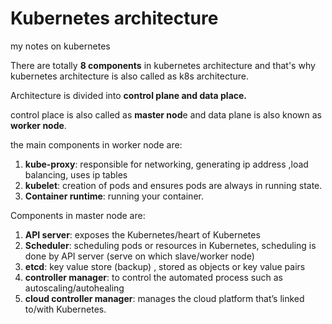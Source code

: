 # Kubernetes architecture
my notes on kubernetes


There are totally **8 components** in kubernetes architecture and that's why kubernetes architecture is also called as k8s architecture.

Architecture is divided into **control plane and data place.**

control place is also called as **master nod**e and data plane is also known as **worker node**.

the main components in worker node are:
  1. **kube-proxy**: responsible for networking, generating ip address ,load balancing, uses ip tables
  2. **kubelet**: creation of pods and ensures pods are always in running state.
  3. **Container runtime**: running your container.

Components in master node are:
  1. **API server**: exposes the Kubernetes/heart of Kubernetes
  2. **Scheduler**: scheduling pods or resources in Kubernetes, scheduling is done by API server (serve on which slave/worker node)
  3. **etcd**: key value store (backup) , stored as objects or key value pairs
  4. **controller manager**: to control the automated process such as autoscaling/autohealing
  5. **cloud controller manager**: manages the cloud platform that’s linked to/with Kubernetes.

